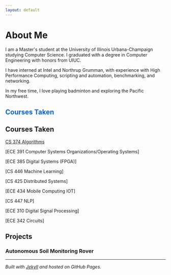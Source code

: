 ```yaml
---
layout: default
---
```


# About Me
I am a Master's student at the University of Illinois Urbana-Champaign studying Computer Science. I graduated with a degree in Computer Engineering with honors from UIUC.

I have interned at Intel and Northrup Grumman, with experience with High Performance Computing, scripting and automation, benchmarking, and networking.

In my free time, I love playing badminton and exploring the Pacific Northwest.

<h2 style="cursor: pointer; color: #0366d6;" onclick="toggleText(this)">
  Courses Taken
</h2>
<div id="extraText" style="display: none; margin-left: 1rem; margin-top: 0.5rem;">
  <p>This is more info about the project — tools used, what you built, cool problems you solved, etc.</p>
</div>

<script>
  function toggleText(header) {
    var content = header.nextElementSibling;
    if (content.style.display === "none" || content.style.display === "") {
      content.style.display = "block";
    //   header.innerHTML = "Cour";
    } else {
      content.style.display = "none";
    //   header.innerHTML = "▶️ Project Title";
    }
  }
</script>

## Courses Taken
[CS 374 Algorithms](https://siebelschool.illinois.edu/academics/courses/cs374) 

[ECE 391 Computer Systems Organizations/Operating Systems]

[ECE 385 Digital Systems (FPGA)]

[CS 446 Machine Learning]

[CS 425 Distributed Systems]

[ECE 434 Mobile Computing IOT]

[CS 447 NLP]

[ECE 310 Digital Signal Processing]

[ECE 342 Circuits]



## Projects
### Autonomous Soil Monitoring Rover


---
_Built with [Jekyll](https://jekyllrb.com/) and hosted on GitHub Pages._